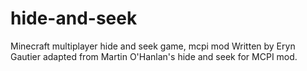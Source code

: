 # hide-and-seek
Minecraft multiplayer hide and seek game, mcpi mod
Written by Eryn Gautier adapted from Martin O'Hanlan's hide and seek for MCPI mod.
